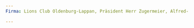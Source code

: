 ```yaml
---
Firma: Lions Club Oldenburg-Lappan, Präsident Herr Zugermeier, Alfred- Kubin-Str. 7, 26133 Oldenburg

---
```


